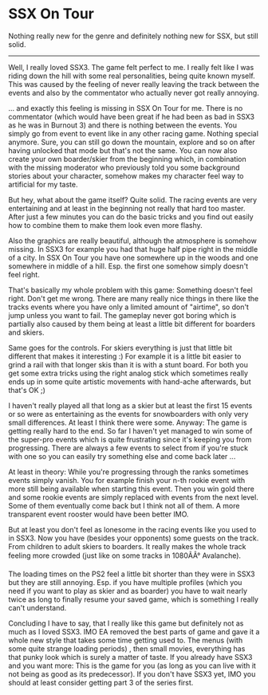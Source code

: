 # SSX On Tour

Nothing really new for the genre and definitely nothing new for SSX, but still solid.



-------------------------------



Well, I really loved SSX3. The game felt perfect to me. I really felt like I was riding down the hill with some real personalities, being quite known myself. This was caused by the feeling of never really leaving the track between the events and also by the commentator who actually never got really annoying.

... and exactly this feeling is missing in SSX On Tour for me. There is no commentator (which would have been great if he had been as bad in SSX3 as he was in Burnout 3) and there is nothing between the events. You simply go from event to event like in any other racing game. Nothing special anymore. Sure, you can still go down the mountain, explore and so on after having unlocked that mode but that's not the same. You can now also create your own boarder/skier from the beginning which, in combination with the missing moderator who previously told you some background stories about your character, somehow makes my character feel way to artificial for my taste.

But hey, what about the game itself? Quite solid. The racing events are very entertaining and at least in the beginning not really that hard too master. After just a few minutes you can do the basic tricks and you find out easily how to combine them to make them look even more flashy.

Also the graphics are really beautiful, although the atmosphere is somehow missing. In SSX3 for example you had that huge half pipe right in the middle of a city. In SSX On Tour you have one somewhere up in the woods and one somewhere in middle of a hill. Esp. the first one somehow simply doesn't feel right.

That's basically my whole problem with this game: Something doesn't feel right. Don't get me wrong. There are many really nice things in there like the tracks events where you have only a limited amount of "airtime", so don't jump unless you want to fail. The gameplay never got boring which is partially also caused by them being at least a little bit different for boarders and skiers.

Same goes for the controls. For skiers everything is just that little bit different that makes it interesting :) For example it is a little bit easier to grind a rail with that longer skis than it is with a stunt board. For both you get some extra tricks using the right analog stick which sometimes really ends up in some quite artistic movements with hand-ache afterwards, but that's OK ;)

I haven't really played all that long as a skier but at least the first 15 events or so were as entertaining as the events for snowboarders with only very small differences. At least I think there were some. Anyway: The game is getting really hard to the end. So far I haven't yet managed to win some of the super-pro events which is quite frustrating since it's keeping you from progressing. There are always a few events to select from if you're stuck with one so you can easily try something else and come back later ...

At least in theory: While you're progressing through the ranks sometimes events simply vanish. You for example finish your n-th rookie event with more still being available when starting this event. Then you win gold there and some rookie events are simply replaced with events from the next level. Some of them eventually come back but I think not all of them. A more transparent event rooster would have been better IMO.

But at least you don't feel as lonesome in the racing events like you used to in SSX3. Now you have (besides your opponents) some guests on the track. From children to adult skiers to boarders. It really makes the whole track feeling more crowded (just like on some tracks in 1080ÃÂ° Avalanche).

The loading times on the PS2 feel a little bit shorter than they were in SSX3 but they are still annoying. Esp. if you have multiple profiles (which you need if you want to play as skier and as boarder) you have to wait nearly twice as long to finally resume your saved game, which is something I really can't understand.

Concluding I have to say, that I really like this game but definitely not as much as I loved SSX3. IMO EA removed the best parts of game and gave it a whole new style that takes some time getting used to. The menus (with some quite strange loading periods) , then small movies, everything has that punky look which is surely a matter of taste. If you already have SSX3 and you want more: This is the game for you (as long as you can live with it not being as good as its predecessor). If you don't have SSX3 yet, IMO you should at least consider getting part 3 of the series first.